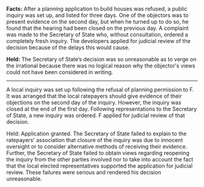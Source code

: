 **Facts:** After a planning application to build houses was refused, a public inquiry was set up, and listed for three days. One of the objectors was to present evidence on the second day, but when he turned up to do so, he found that the hearing had been closed on the previous day. A complaint was made to the Secretary of State who, without consultation, ordered a completely fresh inquiry. The developers applied for judicial review of the decision because of the delays this would cause.

**Held:** The Secretary of State’s decision was so unreasonable as to verge on the irrational because there was no logical reason why the objector's views could not have been considered in writing.

---


A local inquiry was set up following the refusal of planning permission to F. It was arranged that the local ratepayers should give evidence of their objections on the second day of the inquiry. However, the inquiry was closed at the end of the first day. Following representations to the Secretary of State, a new inquiry was ordered. F applied for judicial review of that decision.

Held: Application granted. The Secretary of State failed to explain to the ratepayers' association that closure of the inquiry was due to innocent oversight or to consider alternative methods of receiving their evidence. Further, the Secretary of State failed to obtain views regarding reopening the inquiry from the other parties involved nor to take into account the fact that the local elected representatives supported the application for judicial review. These failures were serious and rendered his decision unreasonable.

